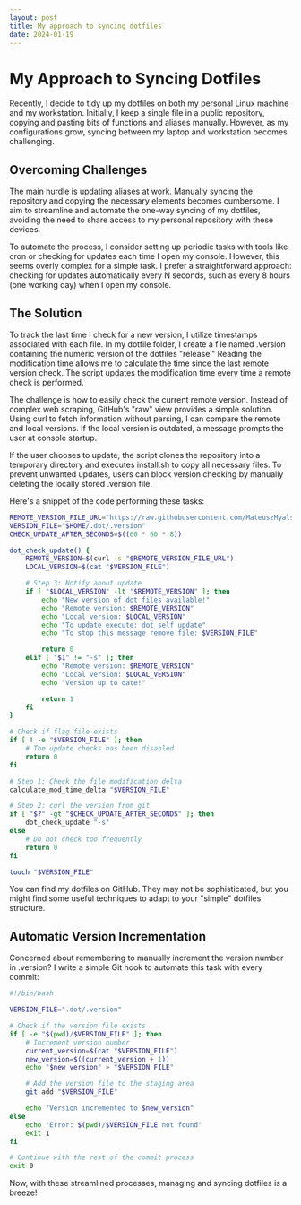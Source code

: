 ```yaml
---
layout: post
title: My approach to syncing dotfiles
date: 2024-01-19
---
```

# My Approach to Syncing Dotfiles
Recently, I decide to tidy up my dotfiles on both my personal Linux machine and my workstation. Initially, I keep a single file in a public repository, copying and pasting bits of functions and aliases manually. However, as my configurations grow, syncing between my laptop and workstation becomes challenging.

## Overcoming Challenges
The main hurdle is updating aliases at work. Manually syncing the repository and copying the necessary elements becomes cumbersome. I aim to streamline and automate the one-way syncing of my dotfiles, avoiding the need to share access to my personal repository with these devices.

To automate the process, I consider setting up periodic tasks with tools like cron or checking for updates each time I open my console. However, this seems overly complex for a simple task. I prefer a straightforward approach: checking for updates automatically every N seconds, such as every 8 hours (one working day) when I open my console.

## The Solution
To track the last time I check for a new version, I utilize timestamps associated with each file. In my dotfile folder, I create a file named .version containing the numeric version of the dotfiles "release." Reading the modification time allows me to calculate the time since the last remote version check. The script updates the modification time every time a remote check is performed.

The challenge is how to easily check the current remote version. Instead of complex web scraping, GitHub's "raw" view provides a simple solution. Using curl to fetch information without parsing, I can compare the remote and local versions. If the local version is outdated, a message prompts the user at console startup.

If the user chooses to update, the script clones the repository into a temporary directory and executes install.sh to copy all necessary files. To prevent unwanted updates, users can block version checking by manually deleting the locally stored .version file.

Here's a snippet of the code performing these tasks:

```bash
REMOTE_VERSION_FILE_URL="https://raw.githubusercontent.com/MateuszMyalski/dotfiles/master/.dot/.version"
VERSION_FILE="$HOME/.dot/.version"
CHECK_UPDATE_AFTER_SECONDS=$((60 * 60 * 8))

dot_check_update() {
    REMOTE_VERSION=$(curl -s "$REMOTE_VERSION_FILE_URL")
    LOCAL_VERSION=$(cat "$VERSION_FILE")

    # Step 3: Notify about update
    if [ "$LOCAL_VERSION" -lt "$REMOTE_VERSION" ]; then
        echo "New version of dot files available!"
        echo "Remote version: $REMOTE_VERSION"
        echo "Local version: $LOCAL_VERSION"
        echo "To update execute: dot_self_update"
        echo "To stop this message remove file: $VERSION_FILE"

        return 0
    elif [ "$1" != "-s" ]; then
        echo "Remote version: $REMOTE_VERSION"
        echo "Local version: $LOCAL_VERSION"
        echo "Version up to date!"

        return 1
    fi
}

# Check if flag file exists
if [ ! -e "$VERSION_FILE" ]; then
    # The update checks has been disabled
    return 0
fi

# Step 1: Check the file modification delta
calculate_mod_time_delta "$VERSION_FILE"

# Step 2: curl the version from git
if [ "$?" -gt "$CHECK_UPDATE_AFTER_SECONDS" ]; then
    dot_check_update "-s"
else
    # Do not check too frequently
    return 0
fi

touch "$VERSION_FILE"
```

You can find my dotfiles on GitHub. They may not be sophisticated, but you might find some useful techniques to adapt to your "simple" dotfiles structure.

## Automatic Version Incrementation

Concerned about remembering to manually increment the version number in .version? I write a simple Git hook to automate this task with every commit:

```bash
#!/bin/bash

VERSION_FILE=".dot/.version"

# Check if the version file exists
if [ -e "$(pwd)/$VERSION_FILE" ]; then
    # Increment version number
    current_version=$(cat "$VERSION_FILE")
    new_version=$((current_version + 1))
    echo "$new_version" > "$VERSION_FILE"

    # Add the version file to the staging area
    git add "$VERSION_FILE"

    echo "Version incremented to $new_version"
else
    echo "Error: $(pwd)/$VERSION_FILE not found"
    exit 1
fi

# Continue with the rest of the commit process
exit 0
```

Now, with these streamlined processes, managing and syncing dotfiles is a breeze!